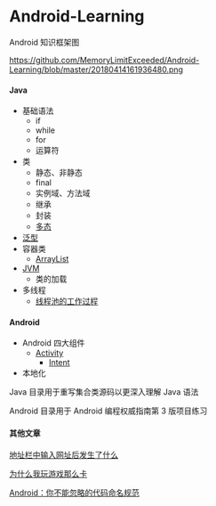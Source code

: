 # Android-Learning

Android 知识框架图

https://github.com/MemoryLimitExceeded/Android-Learning/blob/master/20180414161936480.png

#### Java

 - 基础语法
   - if
   - while
   - for
   - 运算符
- 类
  - 静态、非静态
  - final
  - 实例域、方法域
  - 继承
  - 封装
  - [多态](https://www.cnblogs.com/chenssy/p/3372798.html)
- [泛型](http://mp.weixin.qq.com/s?__biz=MzI4Njg5MDA5NA==&mid=2247484109&idx=1&sn=ed48fa9216c260fb9b622d9f383d8c25&chksm=ebd743ccdca0cadad9e8e4a5cd9a7ce96b595ddaf6fb2e817a9a0d49d4d54c50bb93a97e56eb&mpshare=1&scene=23&srcid=0405w0PWyeFziohgkFteudGy#rd)
- 容器类
  - [ArrayList](https://www.cnblogs.com/skywang12345/p/3308556.html)
- [JVM](http://mp.weixin.qq.com/s?__biz=MzI4Njg5MDA5NA==&mid=2247484721&idx=2&sn=73b2762abd8c54cdc8b6bb8b5692384b&chksm=ebd74430dca0cd262c0cd72509e8e9df71287eb74d3e3e56430934df7c60db38a78824a80a4a&mpshare=1&scene=23&srcid=0405B7kJR1XWFFZt8WDfZFWT#rd)
  - 类的加载
- 多线程
  - [线程池的工作过程](http://mp.weixin.qq.com/s?__biz=MzI4Njg5MDA5NA==&mid=2247485062&idx=1&sn=561c812a635457ab85abb52f36d44aae&chksm=ebd74787dca0ce91b105a5bfc3efe9fe7a5c583f76817733a0b74be6f3481bee1f553fdb4463&mpshare=1&scene=23&srcid=#rd)

#### Android

- Android 四大组件
  - [Activity](https://developer.android.google.cn/guide/components/activities.html)
    - [Intent](https://developer.android.google.cn/guide/components/intents-filters.html)
- 本地化



Java 目录用于重写集合类源码以更深入理解 Java 语法

Android 目录用于 Android 编程权威指南第 3 版项目练习

#### 其他文章

[地址栏中输入网址后发生了什么](http://mp.weixin.qq.com/s?__biz=MzI4Njg5MDA5NA==&mid=2247485074&idx=1&sn=db1c122d5aedae4d342b5adc415fa607&chksm=ebd74793dca0ce85f747f114b83a1400847d6d39ee9c05190f0e868b21b8239cfcd73aed88c0&mpshare=1&scene=23&srcid=#rd)

[为什么我玩游戏那么卡](http://mp.weixin.qq.com/s?__biz=MzI4Njg5MDA5NA==&mid=2247485082&idx=1&sn=7844aab2dec93abbb2083dbde2cb07aa&chksm=ebd7479bdca0ce8d217008008c313d8cfeaabe7d78f78802799e714fa660d2c42cd2971961b9&mpshare=1&scene=23&srcid=#rd)

[Android：你不能忽略的代码命名规范](https://www.jianshu.com/p/b7a644ea0d25)

